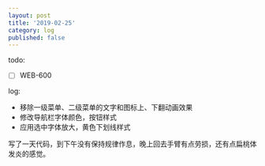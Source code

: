 ```yaml
---
layout: post
title: '2019-02-25'
category: log
published: false
---
```


todo:

- [ ] WEB-600

log:
+ 移除一级菜单、二级菜单的文字和图标上、下翻动画效果
+ 修改导航栏字体颜色，按钮样式
+ 应用选中字体放大，黄色下划线样式


写了一天代码，到下午没有保持规律作息，晚上回去手臂有点劳损，还有点扁桃体发炎的感觉。